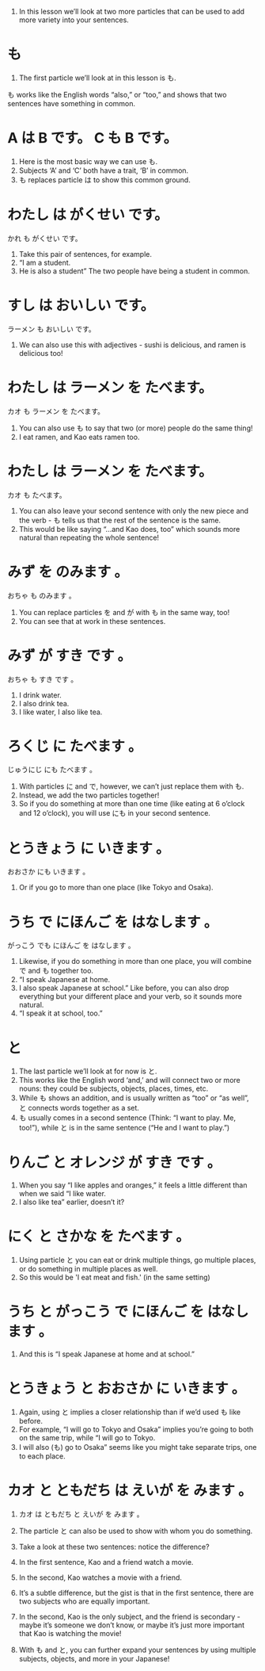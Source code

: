 1. In this lesson we’ll look at two more particles that can be used to add more variety into your sentences.

# も

1. The first particle we’ll look at in this lesson is も.

も works like the English words “also,” or “too,” and shows that two sentences have something in common.

# A は B です。 C も B です。            

1. Here is the most basic way we can use も.
2. Subjects ‘A’ and ‘C’ both have a trait, ‘B’ in common.
3. も replaces particle は to show this common ground.

# わたし は がくせい です。

かれ も がくせい です。

1. Take this pair of sentences, for example.
2. “I am a student.
3. He is also a student” The two people have being a student in common.

# すし は おいしい です。

ラーメン も おいしい です。            

1. We can also use this with adjectives - sushi is delicious, and ramen is delicious too!

# わたし は ラーメン を たべます。

カオ も ラーメン を たべます。

1. You can also use も to say that two (or more) people do the same thing!
2. I eat ramen, and Kao eats ramen too.

# わたし は ラーメン を たべます。

カオ も  たべます。

1. You can also leave your second sentence with only the new piece and the verb - も tells us that the rest of the sentence is the same.
2. This would be like saying “...and Kao does, too” which sounds more natural than repeating the whole sentence!

# みず  を  のみます 。

おちゃ  も  のみます 。

1. You can replace particles を and が with も in the same way, too!
2. You can see that at work in these sentences.

# みず  が  すき  です 。

おちゃ  も  すき  です 。

1. I drink water.
2. I also drink tea.
3. I like water, I also like tea.

# ろくじ  に  たべます 。

じゅうにじ  にも  たべます 。

1. With particles に and で, however, we can’t just replace them with も.
2. Instead, we add the two particles together!
3. So if you do something at more than one time (like eating at 6 o’clock and 12 o’clock), you will use にも in your second sentence.

# とうきょう  に  いきます 。

おおさか  にも  いきます 。

1. Or if you go to more than one place (like Tokyo and Osaka).

# うち  で  にほんご  を  はなします 。

がっこう  でも  にほんご  を  はなします 。

1. Likewise, if you do something in more than one place, you will combine で and も together too.
2. “I speak Japanese at home.
3. I also speak Japanese at school.”  Like before, you can also drop everything but your different place and your verb, so it sounds more natural.
4. “I speak it at school, too.”

# と   

1. The last particle we’ll look at for now is と.
2. This works like the English word ‘and,’ and will connect two or more nouns: they could be subjects, objects, places, times, etc.
3. While も shows an addition, and is usually written as “too” or “as well”, と connects words together as a set.
4. も usually comes in a second sentence (Think: “I want to play. Me, too!”), while と is in the same sentence (“He and I want to play.”)  

# りんご  と  オレンジ  が  すき  です 。

1. When you say “I like apples and oranges,” it feels a little different than when we said “I like water.
2. I also like tea” earlier, doesn’t it?

# にく  と  さかな  を  たべます 。

1. Using particle と you can eat or drink multiple things, go multiple places, or do something in multiple places as well.
2. So this would be 'I eat meat and fish.' (in the same setting)  

# うち  と  がっこう  で  にほんご  を  はなします 。

1. And this is “I speak Japanese at home and at school.”  

# とうきょう  と  おおさか  に  いきます 。

1. Again, using と implies a closer relationship than if we’d used も like before.
2. For example, “I will go to Tokyo and Osaka” implies you’re going to both on the same trip, while “I will go to Tokyo.
3. I will also (も) go to Osaka” seems like you might take separate trips, one to each place.

# カオ と  ともだち  は  えいが  を  みます 。

1. カオ は  ともだち  と  えいが  を  みます 。

2. The particle と can also be used to show with whom you do something.

3. Take a look at these two sentences: notice the difference?

4. In the first sentence, Kao and a friend watch a movie.

5. In the second, Kao watches a movie with a friend.

6. It’s a subtle difference, but the gist is that in the first sentence, there are two subjects who are equally important.

7. In the second, Kao is the only subject, and the friend is secondary - maybe it’s someone we don’t know, or maybe it’s just more important that Kao is watching the movie!

8. With も and と, you can further expand your sentences by using multiple subjects, objects, and more in your Japanese!

   